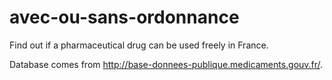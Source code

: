 avec-ou-sans-ordonnance
=======================

Find out if a pharmaceutical drug can be used freely in France.

Database comes from http://base-donnees-publique.medicaments.gouv.fr/.
